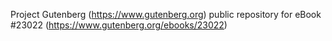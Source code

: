 Project Gutenberg (https://www.gutenberg.org) public repository for eBook #23022 (https://www.gutenberg.org/ebooks/23022)
